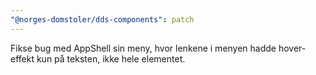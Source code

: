 ```yaml
---
"@norges-domstoler/dds-components": patch
---
```


Fikse bug med AppShell sin meny, hvor lenkene i menyen hadde hover-effekt kun på teksten, ikke hele elementet.
